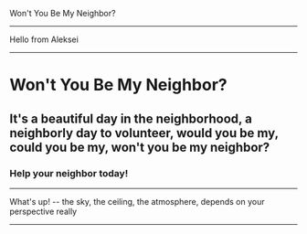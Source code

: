 Won't You Be My Neighbor?


*********
Hello from Aleksei
*********
# Won't You Be My Neighbor?

## It's a beautiful day in the neighborhood, a neighborly day to volunteer, would you be my, could you be my, won't you be my neighbor?

### Help your neighbor today!


**********
What's up! -- the sky, the ceiling, the atmosphere, depends on your perspective really 
**********

